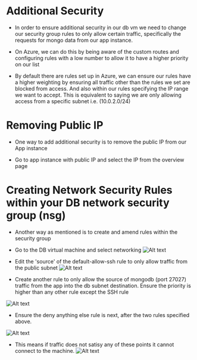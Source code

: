 # Additional Security

- In order to ensure additional security in our db vm we need to change our security group rules to only allow certain traffic, specifically the requests for mongo data from our app instance.

- On Azure, we can do this by being aware of the custom routes and configuring rules with a low number to allow it to have a higher priority on our list

- By default there are rules set up in Azure, we can ensure our rules have a higher weighting by ensuring all traffic other than the rules we set are blocked from access. And also within our rules specifying the IP range we want to accept. This is equivalent to saying we are only allowing access from a specific subnet i.e. (10.0.2.0/24)

# Removing Public IP
- One way to add additional security is to remove the public IP from our App instance

- Go to app instance with public IP and select the IP from the overview page


# Creating Network Security Rules within your DB network security group (nsg)

- Another way as mentioned is to create and amend rules within the security group

- Go to the DB virtual machine and select networking
![Alt text](AzureDBNetworking1.png)

- Edit the 'source' of the default-allow-ssh rule to only allow traffic from the public subnet
![Alt text](AzureDBNetworking2.png)

- Create another rule to only allow the source of mongodb (port 27027) traffic from the app into the db subnet destination. Ensure the priority is higher than any other rule except the SSH rule

![Alt text](AzureDBNetworking3.png)

- Ensure the deny anything else rule is next, after the two rules specified above.

![Alt text](AzureDBNetworking4.png)

- This means if traffic does not satisy any of these points it cannot connect to the machine.
![Alt text](AzureDBNetworking5.png)



